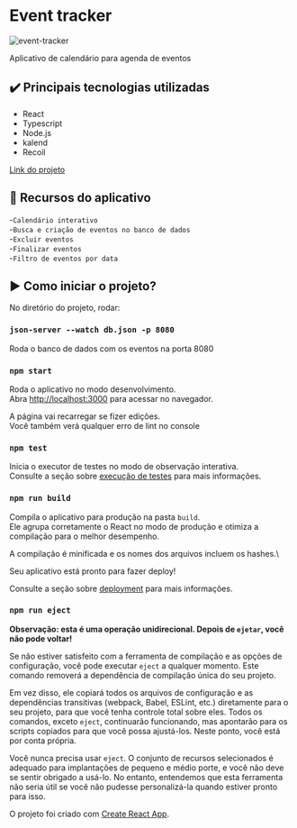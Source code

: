 # Event tracker

![event-tracker](https://github.com/user-attachments/assets/234078c4-2f9c-4e6a-8380-bacf338b694f)

Aplicativo de calendário para agenda de eventos

## ✔️ Principais tecnologias utilizadas

* React
* Typescript
* Node.js
* kalend
* Recoil

<a href="https://event-tracker-ebon.vercel.app/"> Link do projeto <a/>

## 🔨 Recursos do aplicativo
-`Calendário interativo`  
-`Busca e criação de eventos no banco de dados`  
-`Excluir eventos`  
-`Finalizar eventos`  
-`Filtro de eventos por data`  


## ▶️ Como iniciar o projeto?

No diretório do projeto, rodar:

### `json-server --watch db.json -p 8080`
Roda o banco de dados com os eventos  na porta 8080

### `npm start`

Roda o aplicativo no modo desenvolvimento.\
Abra [http://localhost:3000](http://localhost:3000) para acessar no navegador.

A página vai recarregar se fizer edições.\
Você também verá qualquer erro de lint no console

### `npm test`


Inicia o executor de testes no modo de observação interativa.\
Consulte a seção sobre  [execução de testes](https://facebook.github.io/create-react-app/docs/running-tests) para mais informações.

### `npm run build`

Compila o aplicativo para produção na pasta `build`.\
Ele agrupa corretamente o React no modo de produção e otimiza a compilação para o melhor desempenho.

A compilação é minificada e os nomes dos arquivos incluem os hashes.\

Seu aplicativo está pronto para fazer deploy!

Consulte a seção sobre [deployment](https://facebook.github.io/create-react-app/docs/deployment) para mais informações.

### `npm run eject`

**Observação: esta é uma operação unidirecional. Depois de `ejetar`, você não pode voltar!**

Se não estiver satisfeito com a ferramenta de compilação e as opções de configuração, você pode executar `eject` a qualquer momento. Este comando removerá a dependência de compilação única do seu projeto.

Em vez disso, ele copiará todos os arquivos de configuração e as dependências transitivas (webpack, Babel, ESLint, etc.) diretamente para o seu projeto, para que você tenha controle total sobre eles. Todos os comandos, exceto `eject`, continuarão funcionando, mas apontarão para os scripts copiados para que você possa ajustá-los. Neste ponto, você está por conta própria.

Você nunca precisa usar `eject`. O conjunto de recursos selecionados é adequado para implantações de pequeno e médio porte, e você não deve se sentir obrigado a usá-lo. No entanto, entendemos que esta ferramenta não seria útil se você não pudesse personalizá-la quando estiver pronto para isso.

O projeto foi criado com [Create React App](https://github.com/facebook/create-react-app).
